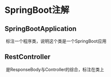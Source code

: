 # SpringBoot注解

## SpringBootApplication

​	标注一个程序类，说明这个类是一个SpringBoot应用

## RestController

​	是ResponseBody与Controller的综合，标注在类上







